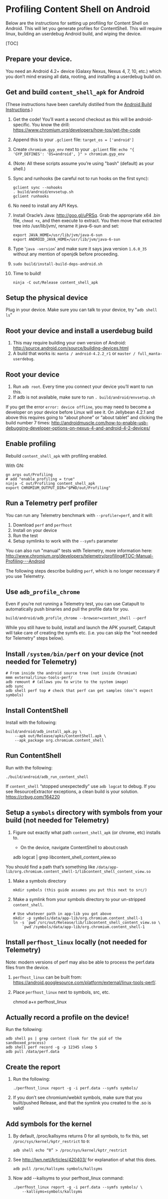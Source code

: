 # Profiling Content Shell on Android

Below are the instructions for setting up profiling for Content Shell on
Android. This will let you generate profiles for ContentShell. This will require
linux, building an userdebug Android build, and wiping the device.

[TOC]

## Prepare your device.

You need an Android 4.2+ device (Galaxy Nexus, Nexus 4, 7, 10, etc.) which you
don’t mind erasing all data, rooting, and installing a userdebug build on.

## Get and build `content_shell_apk` for Android

(These instructions have been carefully distilled from the
[Android Build Instructions](android_build_instructions.md).)

1.  Get the code! You’ll want a second checkout as this will be
    android-specific. You know the drill:
    https://www.chromium.org/developers/how-tos/get-the-code
1.  Append this to your `.gclient` file: `target_os = ['android']`
1.  Create `chromium.gyp_env` next to your `.gclient` file:
    `echo "{ 'GYP_DEFINES': 'OS=android', }" > chromium.gyp_env`
1.  (Note: All these scripts assume you’re using "bash" (default) as your
    shell.)
1.  Sync and runhooks (be careful not to run hooks on the first sync):

    ```
    gclient sync --nohooks
    . build/android/envsetup.sh
    gclient runhooks
    ```

1.  No need to install any API Keys.
1.  Install Oracle’s Java: http://goo.gl/uPRSq. Grab the appropriate x64 .bin
    file, `chmod +x`, and then execute to extract. You then move that extracted
    tree into /usr/lib/jvm/, rename it java-6-sun and set:

    ```
    export JAVA_HOME=/usr/lib/jvm/java-6-sun
    export ANDROID_JAVA_HOME=/usr/lib/jvm/java-6-sun
    ```

1.  Type ‘`java -version`’ and make sure it says java version `1.6.0_35` without
    any mention of openjdk before proceeding.
1.  `sudo build/install-build-deps-android.sh`
1.  Time to build!

    ```
    ninja -C out/Release content_shell_apk
    ```

## Setup the physical device

Plug in your device. Make sure you can talk to your device, try "`adb shell ls`"

## Root your device and install a userdebug build

1.  This may require building your own version of Android:
    http://source.android.com/source/building-devices.html
1.  A build that works is: `manta / android-4.2.2_r1` or
    `master / full_manta-userdebug`.

## Root your device

1.  Run `adb root`. Every time you connect your device you’ll want to run this.
1.  If adb is not available, make sure to run `. build/android/envsetup.sh`

If you get the error `error: device offline`, you may need to become a developer
on your device before Linux will see it. On Jellybean 4.2.1 and above this
requires going to “about phone” or “about tablet” and clicking the build number
7 times:
http://androidmuscle.com/how-to-enable-usb-debugging-developer-options-on-nexus-4-and-android-4-2-devices/

## Enable profiling

Rebuild `content_shell_apk` with profiling enabled.

With GN:

    gn args out/Profiling
    # add "enable_profiling = true"
    ninja -C out/Profiling content_shell_apk
    export CHROMIUM_OUTPUT_DIR="$PWD/out/Profiling"

## Run a Telemetry perf profiler

You can run any Telemetry benchmark with `--profiler=perf`, and it will:

1.  Download `perf` and `perfhost`
2.  Install on your device
3.  Run the test
4.  Setup symlinks to work with the `--symfs` parameter

You can also run "manual" tests with Telemetry, more information here:
http://www.chromium.org/developers/telemetry/profiling#TOC-Manual-Profiling---Android

The following steps describe building `perf`, which is no longer necessary if
you use Telemetry.

## Use `adb_profile_chrome`

Even if you're not running a Telemetry test, you can use Catapult to
automatically push binaries and pull the profile data for you.

    build/android/adb_profile_chrome --browser=content_shell --perf

While you still have to build, install and launch the APK yourself, Catapult
will take care of creating the symfs etc. (i.e. you can skip the "not needed for
Telemetry" steps below).

## Install `/system/bin/perf` on your device (not needed for Telemetry)

    # From inside the android source tree (not inside Chromium)
    mmm external/linux-tools-perf/
    adb remount # (allows you to write to the system image)
    adb sync
    adb shell perf top # check that perf can get samples (don’t expect symbols)

## Install ContentShell

Install with the following:

    build/android/adb_install_apk.py \
        --apk out/Release/apks/ContentShell.apk \
        --apk_package org.chromium.content_shell

## Run ContentShell

Run with the following:

    ./build/android/adb_run_content_shell

If `content_shell` “stopped unexpectedly” use `adb logcat` to debug. If you see
ResourceExtractor exceptions, a clean build is your solution.
https://crbug.com/164220

## Setup a `symbols` directory with symbols from your build (not needed for Telemetry)

1.  Figure out exactly what path `content_shell_apk` (or chrome, etc) installs
    to.
    *   On the device, navigate ContentShell to about:crash


    adb logcat | grep libcontent_shell_content_view.so

You should find a path that’s something like
`/data/app-lib/org.chromium.content_shell-1/libcontent_shell_content_view.so`

1.  Make a symbols directory
    ```
    mkdir symbols (this guide assumes you put this next to src/)
    ```
1.  Make a symlink from your symbols directory to your un-stripped
    `content_shell`.

    ```
    # Use whatever path in app-lib you got above
    mkdir -p symbols/data/app-lib/org.chromium.content_shell-1
    ln -s `pwd`/src/out/Release/lib/libcontent_shell_content_view.so \
        `pwd`/symbols/data/app-lib/org.chromium.content_shell-1
    ```

## Install `perfhost_linux` locally (not needed for Telemetry)

Note: modern versions of perf may also be able to process the perf.data files
from the device.

1.  `perfhost_linux` can be built from:
    https://android.googlesource.com/platform/external/linux-tools-perf/.
1.  Place `perfhost_linux` next to symbols, src, etc.

    chmod a+x perfhost_linux

## Actually record a profile on the device!

Run the following:

    adb shell ps | grep content (look for the pid of the sandboxed_process)
    adb shell perf record -g -p 12345 sleep 5
    adb pull /data/perf.data

## Create the report

1.  Run the following:

    ```
    ./perfhost_linux report -g -i perf.data --symfs symbols/
    ```

1.  If you don’t see chromium/webkit symbols, make sure that you built/pushed
    Release, and that the symlink you created to the .so is valid!

## Add symbols for the kernel

1.  By default, /proc/kallsyms returns 0 for all symbols, to fix this, set
    `/proc/sys/kernel/kptr_restrict` to `0`:

    ```
    adb shell echo “0” > /proc/sys/kernel/kptr_restrict
    ```

1.  See http://lwn.net/Articles/420403/ for explanation of what this does.

    ```
    adb pull /proc/kallsyms symbols/kallsyms
    ```

1.  Now add --kallsyms to your perfhost\_linux command:
    ```
    ./perfhost_linux report -g -i perf.data --symfs symbols/ \
        --kallsyms=symbols/kallsyms
    ```
